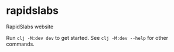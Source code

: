 
# rapidslabs
RapidSlabs website


Run `clj -M:dev dev` to get started. See `clj -M:dev --help` for other commands.


